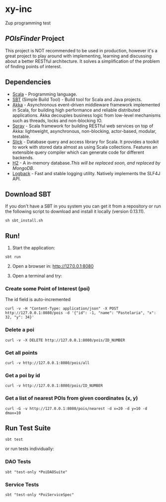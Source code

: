 # xy-inc
Zup programming test
## _POIsFinder_ Project

This project is NOT recommended to be used in production, however it's a great project to play 
around with implementing, learning and discussing about a better RESTful architecture. 
It solves a simplification of the problem of finding points of interest.

## Dependencies

* [Scala] - Programming language.
* [SBT] (Simple Build Tool) - Build tool for Scala and Java projects.
* [Akka] - Asynchronous event-driven middleware framework implemented in Scala, for building high performance and reliable distributed applications. Akka decouples business logic from low-level mechanisms such as threads, locks and non-blocking IO.
* [Spray] - Scala framework for building RESTful web services on top of Akka: lightweight, asynchronous, non-blocking, actor-based, modular, testable.
* [Slick] - Database query and access library for Scala. It provides a toolkit to work with stored data almost as using Scala collections. Features an extensible query compiler which can generate code for different backends.
* [H2] - A in-memory database._This will be replaced soon, and replaced by MongoDB_.
* [Logback] - Fast and stable logging utility. Natively implements the SLF4J API.

## Download SBT

If you don't have a SBT in you system you can get it from a repository or run the following script to download and install it locally (version 0.13.11).

```
sh sbt_install.sh
```

## Run!

1. Start the application:

```
sbt run
```
2. Open a browser in: http://127.0.0.1:8080

3. Open a terminal and try:

### Create some Point of Interest (poi)

The id field is auto-incremented

```
curl -v -H "Content-Type: application/json" -X POST http://127.0.0.1:8080/pois -d '{"id": -1, "name": "Pastelaria", "x": 32, "y": 34}'
```

### Delete a poi
```
curl -v -X DELETE http://127.0.0.1:8080/pois/ID_NUMBER
```

### Get all points

```
curl -v http://127.0.0.1:8080/pois/all
```

### Get a poi by id

```
curl -v http://127.0.0.1:8080/pois/ID_NUMBER
```

### Get a list of nearest POIs from given coordinates (x, y)

```
curl -G -v http://127.0.0.1:8080/pois/nearest -d x=20 -d y=10 -d dmax=10
```
## Run Test Suite
```
sbt test
```
or run tests individually:

### DAO Tests
```
sbt "test-only *PoiDAOSuite"
```

### Service Tests
```
sbt "test-only *PoiServiceSpec"
```

[Scala]: http://www.scala-lang.org
[SBT]: http://www.scala-sbt.org
[Akka]: http://akka.io 
[Spray]: http://spray.io 
[Slick]: http://slick.typesafe.com
[H2]: http://h2database.com/html/main.html
[Logback]: http://logback.qos.ch
